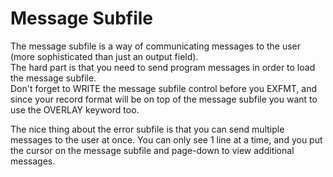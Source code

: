# Message Subfile

The message subfile is a way of communicating messages to the user (more sophisticated than just an output field).  
The hard part is that you need to send program messages in order to load the message subfile.  
Don't forget to WRITE the message subfile control before you EXFMT, and since your record format will be on top of the message subfile you want to use the OVERLAY keyword too.

The nice thing about the error subfile is that you can send multiple messages to the user at once.  You can only see 1 line at a time, and you put the cursor on the message subfile and page-down to view additional messages. 
